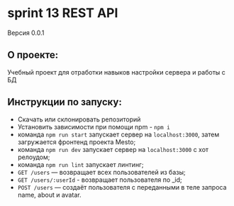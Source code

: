 # sprint 13 REST API 

Версия 0.0.1

## О проекте:
Учебный проект для отработки навыков настройки сервера и работы с БД

## Инструкции по запуску:
- Скачать или склонировать репозиторий
- Установить зависимости при помощи npm - `npm i`
- команда `npm run start` запускает сервер на `localhost:3000`, затем загружается фронтенд проекта Mesto;
- команда `npm run dev` запускает сервер на `localhost:3000` с хот релоудом;
- команда `npm run lint` запускает линтинг;
- `GET /users` — возвращает всех пользователей из базы;
- `GET /users/:userId` - возвращает пользователя по _id;
- `POST /users` — создаёт пользователя с переданными в теле запроса name, about и avatar.
